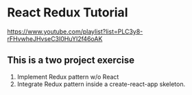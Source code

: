 # React Redux Tutorial

https://www.youtube.com/playlist?list=PLC3y8-rFHvwheJHvseC3I0HuYI2f46oAK

## This is a two project exercise
1) Implement Redux pattern w/o React
2) Integrate Redux pattern inside a create-react-app skeleton.